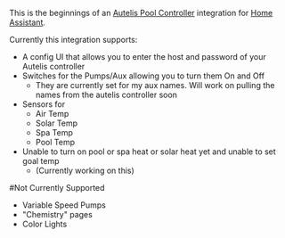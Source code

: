 This is the beginnings of an [Autelis Pool Controller](http://autelis.com/) integration for [Home Assistant](https://www.home-assistant.io/).

Currently this integration supports:

* A config UI that allows you to enter the host and password of your Autelis controller
* Switches for the Pumps/Aux allowing you to turn them On and Off
  * They are currently set for my aux names.  Will work on pulling the names from the autelis controller soon
* Sensors for 
    * Air Temp
    * Solar Temp
    * Spa Temp
    * Pool Temp
* Unable to turn on pool or spa heat or solar heat yet and unable to set goal temp
  * (Currently working on this)

#Not Currently Supported
* Variable Speed Pumps
* "Chemistry" pages
* Color Lights
